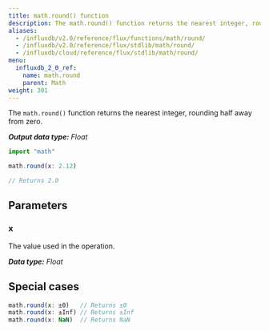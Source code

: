 ```yaml
---
title: math.round() function
description: The math.round() function returns the nearest integer, rounding half away from zero.
aliases:
  - /influxdb/v2.0/reference/flux/functions/math/round/
  - /influxdb/v2.0/reference/flux/stdlib/math/round/
  - /influxdb/cloud/reference/flux/stdlib/math/round/
menu:
  influxdb_2_0_ref:
    name: math.round
    parent: Math
weight: 301
---
```


The `math.round()` function returns the nearest integer, rounding half away from zero.

_**Output data type:** Float_

```js
import "math"

math.round(x: 2.12)

// Returns 2.0
```

## Parameters

### x
The value used in the operation.

_**Data type:** Float_

## Special cases
```js
math.round(x: ±0)   // Returns ±0
math.round(x: ±Inf) // Returns ±Inf
math.round(x: NaN)  // Returns NaN
```
